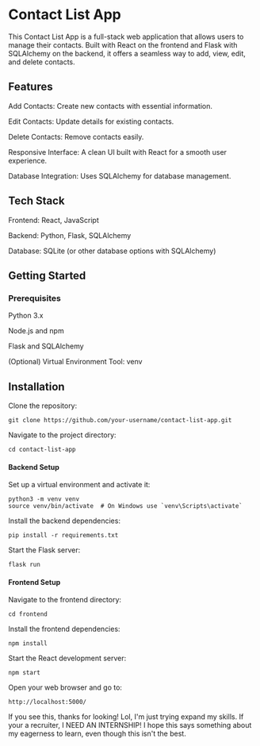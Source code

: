 # **Contact List App** #

This Contact List App is a full-stack web application that allows users to manage their contacts. Built with React on the frontend and Flask with SQLAlchemy on the backend, it offers a seamless way to add, view, edit, and delete contacts.

## Features ##
Add Contacts: Create new contacts with essential information.

Edit Contacts: Update details for existing contacts.

Delete Contacts: Remove contacts easily.

Responsive Interface: A clean UI built with React for a smooth user experience.

Database Integration: Uses SQLAlchemy for database management.


## Tech Stack ##
Frontend: React, JavaScript

Backend: Python, Flask, SQLAlchemy

Database: SQLite (or other database options with SQLAlchemy)


## Getting Started ##
### Prerequisites ###
Python 3.x

Node.js and npm

Flask and SQLAlchemy

(Optional) Virtual Environment Tool: venv

## Installation ##
Clone the repository:
```
git clone https://github.com/your-username/contact-list-app.git
```

Navigate to the project directory:
```
cd contact-list-app
```

#### Backend Setup ####
Set up a virtual environment and activate it:
```
python3 -m venv venv
source venv/bin/activate  # On Windows use `venv\Scripts\activate`
```

Install the backend dependencies:
```
pip install -r requirements.txt
```

Start the Flask server:
```
flask run
```

#### Frontend Setup ####
Navigate to the frontend directory:
```
cd frontend
```

Install the frontend dependencies:
```
npm install
```

Start the React development server:
```
npm start
```

Open your web browser and go to:
```
http://localhost:5000/
```

If you see this, thanks for looking! Lol, I'm just trying expand my skills. If your a recruiter, I NEED AN INTERNSHIP! I  hope this says something about my eagerness to learn, even though this isn't the best.
